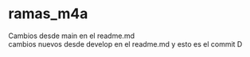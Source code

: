 # ramas_m4a

Cambios desde main en el readme.md  
cambios nuevos desde develop en el readme.md y esto es el commit D